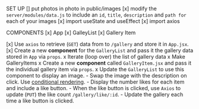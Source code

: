 
SET UP 
[] put photos in photo in public/images
[x] modify the `server/modules/data.js` to include an `id`, `title`, `description` and `path for` each of your images
[x] import useState and useEffect
[x] import axios

COMPONENTS
[x] App
[x] GalleyList
[x] Gallery Item 




[x] Use `axios` to retrieve (`GET`) data from to `/gallery` and store it in `App.jsx`.
[x] Create a new **component** for the `GalleryList` and pass it the gallery data stored in `App` via `props`.
    x Iterate (loop over) the list of gallery data
    x Make GalleryItems
x Create a new **component** called `GalleryItem.jsx` and pass it the individual gallery item via `props`. 
    x Update the `GalleryList` to use this component to display an image.
    - Swap the image with the description on click. Use [conditional rendering](https://reactjs.org/docs/conditional-rendering.html).
    - Display the number likes for each item and include a like button.
    - When the like button is clicked, use `Axios` to update (`PUT`) the like count `/gallery/like/:id`.
    - Update the gallery each time a like button is clicked.